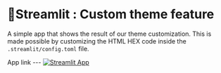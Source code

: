 # 🎈Streamlit : Custom theme feature
A simple app that shows the result of our theme customization. This is made possible by customizing the HTML HEX code inside the `.streamlit/config.toml` file.

App link --- [![Streamlit App](https://static.streamlit.io/badges/streamlit_badge_black_white.svg)](https://share.streamlit.io/shruagarwal/streamlit_custom_theme/main)
